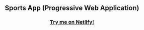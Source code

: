 <div align=center>
<h2>Sports App (Progressive Web Application)</h2>

  <h3><a href="https://sports-app-pwa.netlify.app/" >Try me on Netlify!</a></h3>
  
</div>
